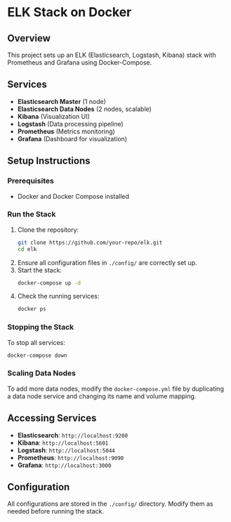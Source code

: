 # ELK Stack on Docker

## Overview
This project sets up an ELK (Elasticsearch, Logstash, Kibana) stack with Prometheus and Grafana using Docker-Compose.

## Services
- **Elasticsearch Master** (1 node)
- **Elasticsearch Data Nodes** (2 nodes, scalable)
- **Kibana** (Visualization UI)
- **Logstash** (Data processing pipeline)
- **Prometheus** (Metrics monitoring)
- **Grafana** (Dashboard for visualization)

## Setup Instructions
### Prerequisites
- Docker and Docker Compose installed

### Run the Stack
1. Clone the repository:
   ```sh
   git clone https://github.com/your-repo/elk.git
   cd elk
   ```
2. Ensure all configuration files in `./config/` are correctly set up.
3. Start the stack:
   ```sh
   docker-compose up -d
   ```
4. Check the running services:
   ```sh
   docker ps
   ```

### Stopping the Stack
To stop all services:
```sh
docker-compose down
```

### Scaling Data Nodes
To add more data nodes, modify the `docker-compose.yml` file by duplicating a data node service and changing its name and volume mapping.

## Accessing Services
- **Elasticsearch**: `http://localhost:9200`
- **Kibana**: `http://localhost:5601`
- **Logstash**: `http://localhost:5044`
- **Prometheus**: `http://localhost:9090`
- **Grafana**: `http://localhost:3000`

## Configuration
All configurations are stored in the `./config/` directory. Modify them as needed before running the stack.
